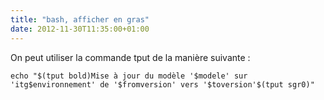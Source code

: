 ```yaml
---
title: "bash, afficher en gras"
date: 2012-11-30T11:35:00+01:00
---
```

On peut utiliser la commande tput de la manière suivante :


```
echo "$(tput bold)Mise à jour du modèle '$modele' sur 'itg$environnement' de '$fromversion' vers '$toversion'$(tput sgr0)"
```

<div style="height: 0; overflow: hidden;">gras, bold, tput, echo
</div>
